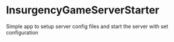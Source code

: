 # InsurgencyGameServerStarter
Simple app to setup server config files and start the server with set configuration
